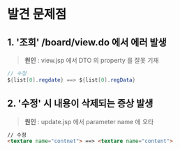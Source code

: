 # 발견 문제점
## 1. '조회' /board/view.do 에서 에러 발생

> **원인** : view.jsp 에서 DTO 의 property 를 잘못 기재

```java
// 수정
${list[0].regdate} ==> ${list[0].regData}
```

## 2. '수정' 시 내용이 삭제되는 증상 발생

> **원인** : update.jsp 에서 parameter name 에 오타

```html
// 수정
<textare name="contnet"> ==> <textare name="content">
```
